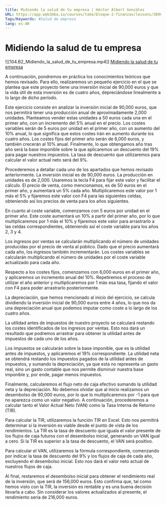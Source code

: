 ```yaml
---
title: Midiendo la salud de tu empresa | Héctor Albert González
URL: https://app.web3mba.io/courses/take/bloque-2-finanzas/lessons/38965360-midiendo-la-salud-de-tu-empresa-hector-albert-gonzalez
Tags/Keywords: #Salud de empresa
lang: es-AR
---
```

# Midiendo la salud de tu empresa
![[104.B2_Midiendo_la_salud_de_tu_empresa.mp4]]
[Midiendo la salud de tu empresa](https://app.web3mba.io?wvideo=jgdr6yhv1t)

A continuación, pondremos en práctica los conocimientos teóricos que hemos revisado. Para ello, realizaremos un pequeño ejercicio en el que se plantea que este proyecto tiene una inversión inicial de 90,000 euros y que la vida útil de esta inversión es de cuatro años, depreciándose linealmente a lo largo de dicho período.

Este ejercicio consiste en analizar la inversión inicial de 90,000 euros, que nos permitirá tener una producción anual de aproximadamente 2,000 unidades. Planteamos vender estas unidades a 50 euros cada una en el primer año, con un incremento del 5% anual en el precio. Los costes variables serán de 5 euros por unidad en el primer año, con un aumento del 10% anual, lo que significa que estos costes irán en aumento durante los cuatro años. Los costes fijos del primer año serán de 6,000 euros, y también crecerán al 10% anual. Finalmente, lo que obtengamos año tras año será la base imponible sobre la que aplicaremos un descuento del 19% para pagar nuestros impuestos. La tasa de descuento que utilizaremos para calcular el valor actual neto será del 9%.

Procederemos a detallar cada uno de los apartados que hemos revisado anteriormente. La inversión inicial es de 90,000 euros. La producción en unidades es de 2,000. Usaremos la tecla F4 para fijar este valor y facilitar el cálculo. El precio de venta, como mencionamos, es de 50 euros en el primer año, y aumentará un 5% cada año. Multiplicaremos este valor por 1 más el 5% y fijaremos este valor con F4 para las siguientes celdas, obteniendo así los precios de venta para los años siguientes.

En cuanto al coste variable, comenzamos con 5 euros por unidad en el primer año. Este coste aumentará un 10% a partir del primer año, por lo que multiplicaremos por 1 más el 10% y fijaremos este valor para arrastrarlo a las celdas correspondientes, obteniendo así el coste variable para los años 2, 3 y 4.

Los ingresos por ventas se calcularán multiplicando el número de unidades producidas por el precio de venta al público. Dado que el precio aumentará cada año, los ingresos también incrementarán. Los costes variables se calcularán multiplicando el número de unidades por el coste variable actualizado para cada año.

Respecto a los costes fijos, comenzamos con 6,000 euros en el primer año, y aplicaremos un incremento anual del 10%. Repetiremos el proceso de utilizar el año anterior y multiplicaremos por 1 más esa tasa, fijando el valor con F4 para poder arrastrarlo posteriormente.

La depreciación, que hemos mencionado al inicio del ejercicio, se calcula dividiendo la inversión inicial de 90,000 euros entre 4 años, lo que nos da una depreciación anual que podemos imputar como coste a lo largo de los cuatro años.

La utilidad antes de impuestos de nuestro proyecto se calculará restando los costes identificados de los ingresos por ventas. Esto nos dará un resultado que podremos arrastrar para obtener la utilidad antes de impuestos de cada uno de los años.

Los impuestos se calcularán sobre la base imponible, que es la utilidad antes de impuestos, y aplicaremos el 19% correspondiente. La utilidad neta se obtendrá restando los impuestos pagados de la utilidad antes de impuestos, y sumando la depreciación, ya que esta no representa un gasto real, sino un gasto contable que nos permite disminuir nuestra base imponible y, por ende, pagar menos impuestos.

Finalmente, calcularemos el flujo neto de caja efectivo sumando la utilidad neta y la depreciación. No debemos olvidar que al inicio realizamos un desembolso de 90,000 euros, por lo que lo multiplicaremos por -1 para que no aparezca como un valor negativo. A continuación, procederemos a calcular tanto el Valor Actual Neto (VAN) como la Tasa Interna de Retorno (TIR).

Para calcular la TIR, utilizaremos la función TIR en Excel. Esto nos permitirá determinar si la inversión es viable desde el punto de vista de los rendimientos. La TIR es la tasa de descuento que iguala el valor presente de los flujos de caja futuros con el desembolso inicial, generando un VAN igual a cero. Si la TIR es superior a la tasa de descuento, el VAN será positivo.

Para calcular el VAN, utilizaremos la fórmula correspondiente, comenzando por indicar la tasa de descuento del 9% y los flujos de caja de cada año, excluyendo el desembolso inicial. Esto nos dará el valor neto actual de nuestros flujos de caja.

Al final, restaremos el desembolso inicial para obtener el rendimiento real de la inversión, que será de 156,000 euros. Esto confirma que, tal como hemos visto con la TIR, la inversión es rentable y es una buena decisión llevarla a cabo. Sin considerar los valores actualizados al presente, el rendimiento sería de 216,000 euros.